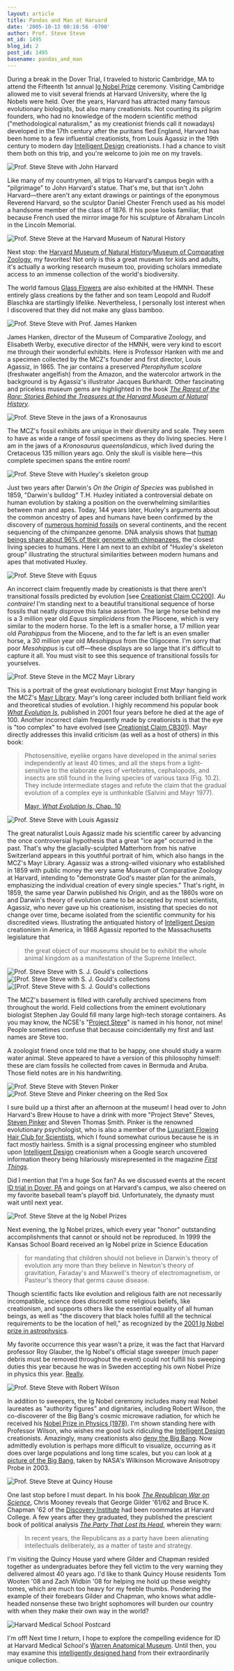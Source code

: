 ```yaml
---
layout: article
title: Pandas and Man at Harvard
date: '2005-10-13 00:18:56 -0700'
author: Prof. Steve Steve
mt_id: 1495
blog_id: 2
post_id: 1495
basename: pandas_and_man
---
```

During a break in the Dover Trial, I traveled to historic Cambridge, MA to attend the Fifteenth 1st annual [Ig Nobel Prize](http://www.improb.com/ig/2005/2005-details.html) ceremony.  Visiting Cambridge allowed me to visit several friends at Harvard University, where the Ig Nobels were held.  Over the years, Harvard has attracted many famous evolutionary biologists, but also many creationists.  Not counting its pilgrim founders, who had no knowledge of the modern scientific method ("methodological naturalism," as my creationist friends call it nowadays) developed in the 17th century after the puritans fled England, Harvard has been home to a few influential creationists, from Louis Agassiz in the 19th century to modern day [Intelligent Design](http://www.ncseweb.org/resources/articles/996_intelligent_design_not_accep_9_10_2002.asp) creationists. I had a chance to visit them both on this trip, and you're welcome to join me on my travels.

<img src="/uploads/2005/SS_John_Harvard.jpg" alt="Prof. Steve Steve with John Harvard" />

Like many of my countrymen, all trips to Harvard's campus begin with a "pilgrimage" to John Harvard's statue.  That's me, but that isn't John Harvard&mdash;there aren't any extant drawings or paintings of the eponymous Reverend Harvard, so the sculptor Daniel Chester French used as his model a handsome member of the class of 1876.  If his pose looks familiar, that because French used the mirror image for his sculpture of Abraham Lincoln in the Lincoln Memorial.

<img src="/uploads/2005/SS_HMNH_entrance.jpg" alt="Prof. Steve Steve at the Harvard Museum of Natural History" />

Next stop: the [Harvard Museum of Natural History](http://www.hmnh.harvard.edu/)/[Museum of Comparative Zoology](http://www.mcz.harvard.edu/), my favorites! Not only is this a great museum for kids and adults, it's actually a working research museum too, providing scholars immediate access to an immense collection of the world's biodiversity.

The world famous [Glass Flowers](http://www.hmnh.harvard.edu/exhibitions/glassflowers.html) are also exhibited at the HMNH.  These entirely glass creations by the father and son team Leopold and Rudolf Blaschka are startlingly lifelike.  Nevertheless, I personally lost interest when I discovered that they did not make any glass bamboo.

<img src="/uploads/2005/SS_Hanken_Agassiz.jpg" alt="Prof. Steve Steve with Prof. James Hanken" />

James Hanken, director of the Museum of Comparative Zoology, and Elisabeth Werby, executive director of the HMNH, were very kind to escort me through their wonderful exhibits.  Here is Professor Hanken with me and a specimen collected by the MCZ's founder and first director, Louis Agassiz, in 1865. The jar contains a preserved _Pterophyllum scalare_ (freshwater angelfish) from the Amazon, and the watercolor artwork in the background is by Agassiz's illustrator Jacques Burkhardt.  Other fascinating and priceless museum gems are highlighted in the book [_The Rarest of the Rare: Stories Behind the Treasures at the Harvard Museum of Natural History_](http://www.hmnh.harvard.edu/shops/).

<img src="/uploads/2005/SS_Kronosaurus.jpg" alt="Prof. Steve Steve in the jaws of a Kronosaurus" />

The MCZ's fossil exhibits are unique in their diversity and scale. They seem to have as wide a range of fossil specimens as they do living species.  Here I am in the jaws of a _Kronosaurus queenslandicus_, which lived during the Cretaceous 135 million years ago.  Only the skull is visible here&mdash;this complete specimen spans the entire room!

<img src="/uploads/2005/SS_Huxley.jpg" alt="Prof. Steve Steve with Huxley&apos;s skeleton group" />

Just two years after Darwin's _On the Origin of Species_ was published in 1859, "Darwin's bulldog" T.H. Huxley initiated a controversial debate on human evolution by staking a position on the overwhelming similarities between man and apes. Today, 144 years later, Huxley's arguments about the common ancestry of apes and humans have been confirmed by the discovery of [numerous hominid fossils](http://pharyngula.org/index/weblog/comments/those_nonexistent_fossils_just_keep_piling_up_dont_they/) on several continents, and the recent sequencing of the chimpanzee genome. DNA analysis shows that [human beings share about 96% of their genome with chimpanzees](http://www.corante.com/loom/archives/2005/08/31/clint_is_dead_long_live_clint.php), the closest living species to humans. Here I am next to an exhibit of "Huxley's skeleton group" illustrating the structural similarities between modern humans and apes that motivated Huxley.

<img src="/uploads/2005/SS_Equus.jpg" alt="Prof. Steve Steve with Equus" />

An incorrect claim frequently made by creationists is that there aren't transitional fossils predicted by evolution \[see [Creationist Claim CC200](http://www.talkorigins.org/indexcc/CC/CC200.html)\].  _Au contraire!_ I'm standing next to a beautiful transitional sequence of horse fossils that neatly disprove this false assertion.  The large horse behind me is a 3 million year old _Equus simplicidens_ from the Pliocene, which is very similar to the modern horse. To the left is a smaller horse, a 17 million year old _Parahippus_ from the Miocene, and to the far left is an even smaller horse, a 30 million year old _Mesohippus_ from the Oligocene.  I'm sorry that poor _Mesohippus_ is cut off&mdash;these displays are so large that it's difficult to capture it all.  You must visit to see this sequence of transitional fossils for yourselves.

<img src="/uploads/2005/SS_Mayr.jpg" alt="Prof. Steve Steve in the MCZ Mayr Library" />

This is a portrait of the great evolutionary biologist Ernst Mayr hanging in the MCZ's [Mayr Library](http://library.mcz.harvard.edu/).  Mayr's long career included both brilliant field work and theoretical studies of evolution. I highly recommend his popular book [_What Evolution Is_](amazon://0465044263), published in 2001 four years before he died at the age of 100.  Another incorrect claim frequently made by creationists is that the eye is "too complex" to have evolved (see [Creationist Claim CB301](http://www.talkorigins.org/indexcc/CB/CB301.html)). Mayr directly addresses this invalid criticism (as well as a host of others) in this book:

> Photosensitive, eyelike organs have developed in the animal series independently at least 40 times, and all the steps from a light-sensitive to the elaborate eyes of vertebrates, cephalopods, and insects are still found in the living species of various taxa (Fig. 10.2). They include intermediate stages and refute the claim that the gradual evolution of a complex eye is unthinkable (Salvini and Mayr 1977). 
> 
> [Mayr, _What Evolution Is_, Chap. 10](amazon://0465044263)

<img src="/uploads/2005/SS_Agassiz.jpg" alt="Prof. Steve Steve with Louis Agassiz" />

The great naturalist Louis Agassiz made his scientific career by advancing the once controversial hypothesis that a great "ice age" occurred in the past.  That's why the glacially-sculpted Matterhorn from his native Switzerland appears in this youthful portrait of him, which also hangs in the MCZ's Mayr Library.  Agassiz was a strong-willed visionary who established in 1859 with public money the very same Museum of Comparative Zoology at Harvard, intending to "demonstrate God's master plan for the animals, emphasizing the individual creation of every single species."  That's right, in 1859, the same year Darwin published his _Origin_, and as the 1860s wore on and Darwin's theory of evolution came to be accepted by most scientists, Agassiz, who never gave up his creationism, insisting that species do not change over time, became isolated from the scientific community for his discredited views. Illustrating the antiquated history of [Intelligent Design](http://www.ncseweb.org/resources/articles/996_intelligent_design_not_accep_9_10_2002.asp) creationism in America, in 1868 Agassiz reported to the Massachusetts legislature that

> the great object of our museums should be to exhibit the whole animal kingdom as a manifestation of the Supreme Intellect.

<img src="/uploads/2005/SS_Gould1.jpg" alt="Prof. Steve Steve with S. J. Gould&apos;s collections" />

<img src="/uploads/2005/SS_Gould2A.jpg" alt="[Prof. Steve Steve with S. J. Gould&apos;s collections" />

<img src="/uploads/2005/SS_Gould2B.jpg" alt="[Prof. Steve Steve with S. J. Gould&apos;s collections" />

The MCZ's basement is filled with carefully archived specimens from throughout the world.  Field collections from the eminent evolutionary biologist Stephen Jay Gould fill many large high-tech storage containers. As you may know, the NCSE's "[Project Steve](http://www.ncseweb.org/resources/articles/3541_project_steve_2_16_2003.asp)" is named in his honor, not mine!  People sometimes confuse that because coincidentally my first and last names are Steve too.

A zoologist friend once told me that to be happy, one should study a warm water animal. Steve appeared to have a version of this philosophy himself: these are clam fossils he collected from caves in Bermuda and Aruba. Those field notes are in his handwriting.

<img src="/uploads/2005/SS_Pinker1.jpg" alt="Prof. Steve Steve with Steven Pinker" />

<img src="/uploads/2005/SS_Pinker2.jpg" alt="Prof. Steve Steve and Pinker cheering on the Red Sox" />

I sure build up a thirst after an afternoon at the museum!  I head over to John Harvard's Brew House to have a drink with more "Project Steve" Steves, [Steven Pinker](http://pinker.wjh.harvard.edu/about/silly.html) and Steven Thomas Smith.  Pinker is the renowned evolutionary psychologist, who is also a member of the [Luxuriant Flowing Hair Club for Scientists](http://www.improbable.com/projects/hair/hair-club002.html), which I found somewhat curious because he is in fact mostly hairless. Smith is a signal processing engineer who stumbled upon [Intelligent Design](http://www.ncseweb.org/resources/articles/996_intelligent_design_not_accep_9_10_2002.asp) creationism when a Google search uncovered information theory being hilariously misrepresented in the magazine [_First Things_](http://www.firstthings.com/ftissues/ft0001/articles/dembski.html).

Did I mention that I'm a huge Sox fan?  As we discussed events at the recent [ID trial in Dover, PA](http://www.pandasthumb.org/archives/2005/09/waterloo_in_dov.html) and goings on at Harvard's campus, we also cheered on my favorite baseball team's playoff bid. Unfortunately, the dynasty must wait until next year.

<img src="/uploads/2005/SS_Ig_Nobel.jpg" alt="Prof. Steve Steve at the Ig Nobel Prizes" />

Next evening, the Ig Nobel prizes, which every year "honor" outstanding accomplishments that cannot or should not be reproduced. In 1999 the Kansas School Board received an Ig Nobel prize in Science Education 

> for mandating that children should not believe in Darwin's theory of evolution any more than they believe in Newton's theory of gravitation, Faraday's and Maxwell's theory of electromagnetism, or Pasteur's theory that germs cause disease.

Though scientific facts like evolution and religious faith are not necessarily incompatible, science does discredit some religious beliefs, like creationism, and supports others like the essential equality of all human beings, as well as "the discovery that black holes fulfill all the technical requirements to be the location of hell," as recognized by the [2001 Ig Nobel prize in astrophysics](http://www.improb.com/ig/ig-pastwinners.html).

My favorite occurrence this year wasn't a prize, it was the fact that Harvard professor Roy Glauber, the Ig Nobel's official stage sweeper (much paper debris must be removed throughout the event) could not fulfill his sweeping duties this year because he was in Sweden accepting his own Nobel Prize in physics this year. [Really](http://improbable.typepad.com/improbable_research_whats/2005/10/sweeping_succes.html).

<img src="/uploads/2005/SS_Robert_Wilson.jpg" alt="Prof. Steve Steve with Robert Wilson" />

In addition to sweepers, the Ig Nobel ceremony includes many real Nobel laureates as "authority figures" and dignitaries, including Robert Wilson, the co-discoverer of the Big Bang's cosmic microwave radiation, for which he received his [Nobel Prize in Physics (1978)](http://nobelprize.org/physics/laureates/1978/). I'm shown standing here with Professor Wilson, who wishes me good luck ridiculing the [Intelligent Design](http://www.ncseweb.org/resources/articles/996_intelligent_design_not_accep_9_10_2002.asp) creationists. Amazingly, many creationists also [deny the Big Bang](/archives/2005/07/report-on-the-2-5.html). Now admittedly evolution is perhaps more difficult to visualize, occurring as it does over large populations and long time scales, but you can look at [a picture of the Big Bang](http://map.gsfc.nasa.gov/m_mm.html), taken by NASA's Wilkinson Microwave Anisotropy Probe in 2003.

<img src="/uploads/2005/SS_Quincy_House.jpg" alt="Prof. Steve Steve at Quincy House" />

One last stop before I must depart. In his book [_The Republican War on Science_](http://www.waronscience.com/), Chris Mooney reveals that George Gilder '61/62 and Bruce K. Chapman '62 of the [Discovery Institute](http://www.discovery.org/) had been roommates at Harvard College. A few years after they graduated, they published the prescient book of political analysis [_The Party That Lost Its Head_](http://www.amazon.com/exec/obidos/tg/detail/-/B0007DLZKE/), wherein they warn:

> In recent years, the Republicans as a party have been alienating intellectuals deliberately, as a matter of taste and strategy.

I'm visiting the Quincy House yard where Gilder and Chapman resided together as undergraduates before they fell victim to the very warning they delivered almost 40 years ago.  I'd like to thank Quincy House residents Tom Wooten '08 and Zach Widbin '08 for helping me hold up these weighty tomes, which are much too heavy for my feeble thumbs. Pondering the example of their forebears Gilder and Chapman, who knows what addle-headed nonsense these two bright sophomores will burden our country with when they make their own way in the world?

<img src="http://www.countway.med.harvard.edu/archives/iotm/illustrations/quad_postcard_with_men_1908.jpeg" alt="Harvard Medical School Postcard" />

I'm off!  Next time I return, I hope to explore the compelling evidence for ID at Harvard Medical School's [Warren Anatomical Museum](http://www.countway.med.harvard.edu/warren/).  Until then, you may examine this [intelligently designed hand](http://www.countway.harvard.edu/archives/iotm/iotm_2004_10.shtml) from their extraordinarily unique collection.

